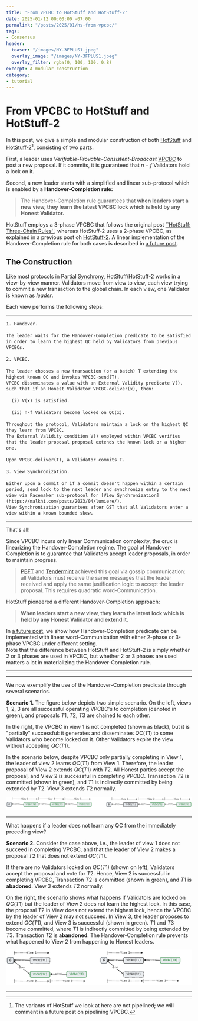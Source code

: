 ```yaml
---
title: 'From VPCBC to HotStuff and HotStuff-2'
date: 2025-01-12 00:00:00 -07:00
permalink: "/posts/2025/01/hs-from-vpcbc/"
tags:
- Consensus
header:
  teaser: "/images/NY-3FPLUS1.jpeg"
  overlay_image: "/images/NY-3FPLUS1.jpeg"
  overlay_filter: rgba(0, 100, 100, 0.8)
excerpt: A modular construction
category:
- tutorial
---
```


# From VPCBC to HotStuff and HotStuff-2

In this post, we give a simple and modular construction of both [HotStuff](https://api.semanticscholar.org/CorpusID:197644531) and [HotStuff-2](https://api.semanticscholar.org/CorpusID:259144145)[^1],
consisting of two parts.

First, a leader uses *Verifiable-Provable-Consistent-Broadcast* [VPCBC](https://malkhi.com/posts/2025/01/vpcbc/) to post a new proposal. If it commits, it is guaranteed that $n-f$ Validators hold a lock on it. 

Second, a new leader starts with a simplified and linear sub-protocol which is enabled by a **Handover-Completion rule:** 

> The Handover-Completion rule guarantees that **when leaders start a new view, they learn the latest VPCBC lock which is held by any Honest Validator.** 


HotStuff employs a 3-phase VPCBC that follows the original post
[``HotStuff: Three-Chain Rules''](https://malkhi.com/posts/2019/08/hotstuff-three-chain-rules/),
whereas HotStuff-2 uses a 2-phase VPCBC,
as explained in a previous post oh [HotStuff-2](https://decentralizedthoughts.github.io/2023-04-01-hotstuff-2/).
A linear implementation of the Handover-Completion rule for both cases is described in [a future post](https://).

## The Construction 

Like most protocols in [Partial Synchrony](https://malkhi.com/posts/2025/01/models/),
HotStuff/HotStuff-2 works in a view-by-view manner. 
Validators move from view to view, each view trying to commit a new transaction to the global chain.
In each view, one Validator is known as *leader*. 

Each view performs the following steps:

---

```
1. Handover. 

The leader waits for the Handover-Completion predicate to be satisfied in order to learn the highest QC held by Validators from previous VPCBCs.

2. VPCBC. 

The leader chooses a new transaction (or a batch) T extending the highest known QC and invokes VPCBC-send(T).
VPCBC disseminates a value with an External Validity predicate V(), such that if an Honest Validator VPCBC-deliver(x), then: 

  (i) V(x) is satisfied.
  
  (ii) n-f Validators become locked on QC(x). 

Throughout the protocol, Validators maintain a lock on the highest QC they learn from VPCBC. 
The External Validity condition V() employed within VPCBC verifies that the leader proposal proposal extends the known lock or a higher one. 

Upon VPCBC-deliver(T), a Validator commits T.

3. View Synchronization. 

Either upon a commit or if a commit doesn't happen within a certain period, send lock to the next leader and synchronize entry to the next view via Pacemaker sub-protocol for [View Synchronization](https://malkhi.com/posts/2023/04/lumiere/).
View Synchronization guarantees after GST that all Validators enter a view within a known bounded skew.

```
---

That's all!

Since VPCBC incurs only linear Communication complexity, the crux is linearizing the Handover-Completion regime. The goal of Handover-Completion is to guarantee that Validators accept leader proposals, in order to maintain progress.

> [PBFT](https://api.semanticscholar.org/CorpusID:221599614) and [Tendermint](https://api.semanticscholar.org/CorpusID:59082906) achieved this goal via gossip communication: all Validators must receive the same messages that the leader received and apply the same justification logic to accept the leader proposal. This requires quadratic word-Communication.

HotStuff pioneered a different Handover-Completion approach: 

>**When leaders start a new view, they learn the latest lock which is held by any Honest Validator and extend it.** 

In [a future post](), we show how Handover-Completion predicate can be implemented with linear word-Communication with either 2-phase or 3-phase VPCBC under different setting.   
Note that the difference between HotStuff and HotStuff-2 is simply whether 2 or 3 phases are used in VPCBC, but whether 2 or 3 phases are used matters a lot in materializing the Handover-Completion rule. 

---
---

We now exemplify the use of the Handover-Completion predicate through several scenarios.

**Scenario 1.** The figure below depicts two simple scenario.
On the left, views 1, 2, 3 are all successful operating VPCBC's to completion (denoted in green), and proposals $T1$, $T2$, $T3$ are chained to each other.

In the right, the VPCBC in view 1 is not completed (shown as black), but it is "partially" successful: it generates and disseminates $QC(T1)$ to some Validators who become locked on it. Other Validators expire the view without accepting $QC(T1)$.

In the scenario below, despite VPCBC only partially completing in View 1, 
the leader of view 2 learns $QC(T1)$ from View 1. Therefore, the leader proposal of View 2 extends $QC(T1)$ with $T2$. All Honest parties accept the proposal, and View 2 is successful in completing VPCBC. Transaction $T2$ is committed (shown in green), and $T1$ is indirectly committed by being extended by $T2$. View 3 extends $T2$ normally.

![image](/images/HS/chain-ab.png)

---

What happens if a leader does not learn any QC from the immediately preceding view?

**Scenario 2.**
Consider the case above, i.e., the leader of view 1 does not succeed in completing VPCBC, and that the leader of View 2 makes a proposal $T2$ that does not extend $QC(T1)$.

If there are no Validators locked on $QC(T1)$ (shown on left), Validators accept the proposal and vote for $T2$. Hence, View 2 is successful in completing VPCBC, Transaction $T2$ is committed (shown in green), and $T1$ is **abadoned**. View 3 extends $T2$ normally.

On the right, the scenario shows what happens if Validators are locked on $QC(T1)$ but the leader of View 2 does not learn the highest lock. In this case, the proposal $T2$ in View does not extend the highest lock, hence the VPCBC by the leader of View 2 may not succeed.
In View 3, the leader proposes to extend $QC(T1)$, and View 3 is successful (shown in green). $T1$ and $T3$ become committed, where $T1$ is indirectly committed by being extended by $T3$. Transaction $T2$ is **abandoned**.
The Handover-Completion rule prevents what happened to View 2 from happening to Honest leaders.

![image](/images/HS/chain-cd.png)

---

[^1]: The variants of HotStuff we look at here are not pipelined; we will comment in a future post on pipelining VPCBC. 


